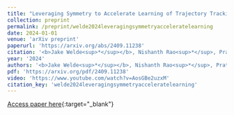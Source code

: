 ```yaml
---
title: "Leveraging Symmetry to Accelerate Learning of Trajectory Tracking Controllers for Free-Flying Robotic Systems"
collection: preprint
permalink: /preprint/welde2024leveragingsymmetryacceleratelearning
date: 2024-01-01
venue: 'arXiv preprint'
paperurl: 'https://arxiv.org/abs/2409.11238'
citation: '<b>Jake Welde<sup>*</sup></b>, Nishanth Rao<sup>*</sup>, Pratik Kunapuli<sup>*</sup>, Dinesh Jayaraman, and Vijay Kumar. &quot;Leveraging Symmetry to Accelerate Learning of Trajectory Tracking Controllers for Free-Flying Robotic Systems.&quot; arXiv preprint, 2024.'
year: '2024'
authors: '<b>Jake Welde<sup>*</sup></b>, Nishanth Rao<sup>*</sup>, Pratik Kunapuli<sup>*</sup>, Dinesh Jayaraman, and Vijay Kumar'
pdf: 'https://arxiv.org/pdf/2409.11238'
video: 'https://www.youtube.com/watch?v=AosGBe2uzxM'
citation_key: 'welde2024leveragingsymmetryacceleratelearning'
---
```

[Access paper here](https://arxiv.org/abs/2409.11238){:target="_blank"}
